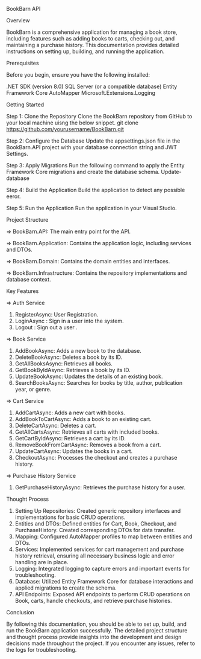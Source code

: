 BookBarn API


Overview


BookBarn is a comprehensive application for managing a book store, including features such as adding books to carts, checking out, and maintaining a purchase history. This documentation provides detailed instructions on setting up, building, and running the application.


Prerequisites


Before you begin, ensure you have the following installed:

.NET SDK (version 8.0)
SQL Server (or a compatible database)
Entity Framework Core
AutoMapper
Microsoft.Extensions.Logging

Getting Started


Step 1: Clone the Repository
Clone the BookBarn repository from GitHub to your local machine uisng the below snippet.
git clone https://github.com/yourusername/BookBarn.git


Step 2: Configure the Database
Update the appsettings.json file in the BookBarn.API project with your database connection string and JWT Settings.


Step 3: Apply Migrations
Run the following command to apply the Entity Framework Core migrations and create the database schema.
Update-database


Step 4: Build the Application
Build the application to detect any possible eeror.


Step 5: Run the Application
Run the application in your Visual Studio.


Project Structure


=> BookBarn.API: The main entry point for the API.


=> BookBarn.Application: Contains the application logic, including services and DTOs.


=> BookBarn.Domain: Contains the domain entities and interfaces.


=> BookBarn.Infrastructure: Contains the repository implementations and database context.


Key Features

=> Auth Service
1. RegisterAsync: User Registration.
2. LoginAsync : Sign in a user into the system.
3. Logout : Sign out a user .


=> Book Service
1. AddBookAsync: Adds a new book to the database.
2. DeleteBookAsync: Deletes a book by its ID.
3. GetAllBooksAsync: Retrieves all books.
4. GetBookByIdAsync: Retrieves a book by its ID.
5. UpdateBookAsync: Updates the details of an existing book.
6. SearchBooksAsync: Searches for books by title, author, publication year, or genre.


=> Cart Service
1. AddCartAsync: Adds a new cart with books.
2. AddBookToCartAsync: Adds a book to an existing cart.
3. DeleteCartAsync: Deletes a cart.
4. GetAllCartsAsync: Retrieves all carts with included books.
5. GetCartByIdAsync: Retrieves a cart by its ID.
6. RemoveBookFromCartAsync: Removes a book from a cart.
7. UpdateCartAsync: Updates the books in a cart.
8. CheckoutAsync: Processes the checkout and creates a purchase history.


=> Purchase History Service
1. GetPurchaseHistoryAsync: Retrieves the purchase history for a user.


Thought Process
1. Setting Up Repositories: Created generic repository interfaces and implementations for basic CRUD operations.
2. Entities and DTOs: Defined entities for Cart, Book, Checkout, and PurchaseHistory. Created corresponding DTOs for data transfer.
3. Mapping: Configured AutoMapper profiles to map between entities and DTOs.
4. Services: Implemented services for cart management and purchase history retrieval, ensuring all necessary business logic and error handling are in place.
5. Logging: Integrated logging to capture errors and important events for troubleshooting.
6. Database: Utilized Entity Framework Core for database interactions and applied migrations to create the schema.
7. API Endpoints: Exposed API endpoints to perform CRUD operations on Book, carts, handle checkouts, and retrieve purchase histories.


Conclusion


By following this documentation, you should be able to set up, build, and run the BookBarn application successfully. The detailed project structure and thought process provide insights into the development and design decisions made throughout the project. If you encounter any issues, refer to the logs for troubleshooting.
